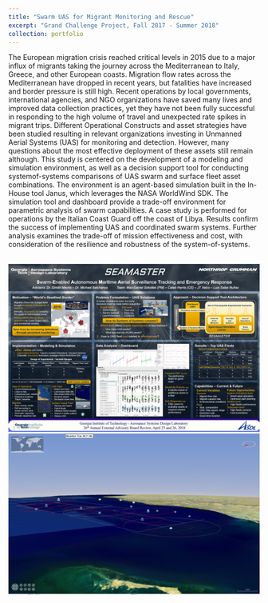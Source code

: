 ```yaml
---
title: "Swarm UAS for Migrant Monitoring and Rescue"
excerpt: "Grand Challenge Project, Fall 2017 - Summer 2018"
collection: portfolio
---
```


The European migration crisis reached critical levels in 2015 due to a major influx of migrants taking the journey across the Mediterranean to Italy, Greece, and other European
coasts. Migration flow rates across the Mediterranean have dropped in recent years, but fatalities have increased and border pressure is still high. Recent operations by local governments,
international agencies, and NGO organizations have saved many lives and improved data collection practices, yet they have not been fully successful in responding to the high volume of
travel and unexpected rate spikes in migrant trips. Different Operational Constructs and asset
strategies have been studied resulting in relevant organizations investing in Unmanned Aerial
Systems (UAS) for monitoring and detection. However, many questions about the most effective
deployment of these assets still remain although. This study is centered on the development of a
modeling and simulation environment, as well as a decision support tool for conducting systemof-systems comparisons of UAS swarm and surface fleet asset combinations. The environment
is an agent-based simulation built in the In-House tool Janus, which leverages the NASA WorldWind SDK. The simulation tool and dashboard provide a trade-off environment for parametric
analysis of swarm capabilities. A case study is performed for operations by the Italian Coast
Guard off the coast of Libya. Results confirm the success of implementing UAS and coordinated
swarm systems. Further analysis examines the trade-off of mission effectiveness and cost, with
consideration of the resilience and robustness of the system-of-systems.

<br/><img src='/images/SEAMASTER.jpg'>
<br/><img src='/images/janus.png'>
